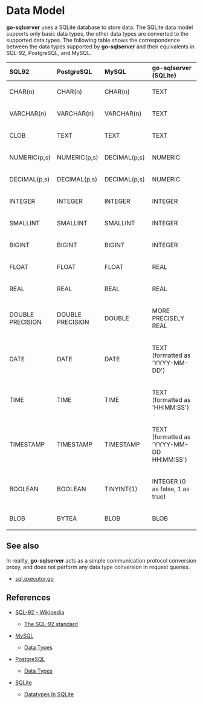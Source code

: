 # Data Model

**go-sqlserver** uses a SQLite database to store data. The SQLite data model supports only basic data types, the other data types are converted to the supported data types. The following table shows the correspondence between the data types supported by **go-sqlserver** and their equivalents in SQL-92, PostgreSQL, and MySQL.

<table>
<colgroup>
<col style="width: 25%" />
<col style="width: 25%" />
<col style="width: 25%" />
<col style="width: 25%" />
</colgroup>
<thead>
<tr>
<th style="text-align: left;">SQL92</th>
<th style="text-align: left;">PostgreSQL</th>
<th style="text-align: left;">MySQL</th>
<th style="text-align: left;">go-sqlserver (SQLite)</th>
</tr>
</thead>
<tbody>
<tr>
<td style="text-align: left;"><p>CHAR(n)</p></td>
<td style="text-align: left;"><p>CHAR(n)</p></td>
<td style="text-align: left;"><p>CHAR(n)</p></td>
<td style="text-align: left;"><p>TEXT</p></td>
</tr>
<tr>
<td style="text-align: left;"><p>VARCHAR(n)</p></td>
<td style="text-align: left;"><p>VARCHAR(n)</p></td>
<td style="text-align: left;"><p>VARCHAR(n)</p></td>
<td style="text-align: left;"><p>TEXT</p></td>
</tr>
<tr>
<td style="text-align: left;"><p>CLOB</p></td>
<td style="text-align: left;"><p>TEXT</p></td>
<td style="text-align: left;"><p>TEXT</p></td>
<td style="text-align: left;"><p>TEXT</p></td>
</tr>
<tr>
<td style="text-align: left;"><p>NUMERIC(p,s)</p></td>
<td style="text-align: left;"><p>NUMERIC(p,s)</p></td>
<td style="text-align: left;"><p>DECIMAL(p,s)</p></td>
<td style="text-align: left;"><p>NUMERIC</p></td>
</tr>
<tr>
<td style="text-align: left;"><p>DECIMAL(p,s)</p></td>
<td style="text-align: left;"><p>DECIMAL(p,s)</p></td>
<td style="text-align: left;"><p>DECIMAL(p,s)</p></td>
<td style="text-align: left;"><p>NUMERIC</p></td>
</tr>
<tr>
<td style="text-align: left;"><p>INTEGER</p></td>
<td style="text-align: left;"><p>INTEGER</p></td>
<td style="text-align: left;"><p>INTEGER</p></td>
<td style="text-align: left;"><p>INTEGER</p></td>
</tr>
<tr>
<td style="text-align: left;"><p>SMALLINT</p></td>
<td style="text-align: left;"><p>SMALLINT</p></td>
<td style="text-align: left;"><p>SMALLINT</p></td>
<td style="text-align: left;"><p>INTEGER</p></td>
</tr>
<tr>
<td style="text-align: left;"><p>BIGINT</p></td>
<td style="text-align: left;"><p>BIGINT</p></td>
<td style="text-align: left;"><p>BIGINT</p></td>
<td style="text-align: left;"><p>INTEGER</p></td>
</tr>
<tr>
<td style="text-align: left;"><p>FLOAT</p></td>
<td style="text-align: left;"><p>FLOAT</p></td>
<td style="text-align: left;"><p>FLOAT</p></td>
<td style="text-align: left;"><p>REAL</p></td>
</tr>
<tr>
<td style="text-align: left;"><p>REAL</p></td>
<td style="text-align: left;"><p>REAL</p></td>
<td style="text-align: left;"><p>REAL</p></td>
<td style="text-align: left;"><p>REAL</p></td>
</tr>
<tr>
<td style="text-align: left;"><p>DOUBLE PRECISION</p></td>
<td style="text-align: left;"><p>DOUBLE PRECISION</p></td>
<td style="text-align: left;"><p>DOUBLE</p></td>
<td style="text-align: left;"><p>MORE PRECISELY REAL</p></td>
</tr>
<tr>
<td style="text-align: left;"><p>DATE</p></td>
<td style="text-align: left;"><p>DATE</p></td>
<td style="text-align: left;"><p>DATE</p></td>
<td style="text-align: left;"><p>TEXT (formatted as 'YYYY-MM-DD')</p></td>
</tr>
<tr>
<td style="text-align: left;"><p>TIME</p></td>
<td style="text-align: left;"><p>TIME</p></td>
<td style="text-align: left;"><p>TIME</p></td>
<td style="text-align: left;"><p>TEXT (formatted as 'HH:MM:SS')</p></td>
</tr>
<tr>
<td style="text-align: left;"><p>TIMESTAMP</p></td>
<td style="text-align: left;"><p>TIMESTAMP</p></td>
<td style="text-align: left;"><p>TIMESTAMP</p></td>
<td style="text-align: left;"><p>TEXT (formatted as 'YYYY-MM-DD HH:MM:SS')</p></td>
</tr>
<tr>
<td style="text-align: left;"><p>BOOLEAN</p></td>
<td style="text-align: left;"><p>BOOLEAN</p></td>
<td style="text-align: left;"><p>TINYINT(1)</p></td>
<td style="text-align: left;"><p>INTEGER (0 as false, 1 as true)</p></td>
</tr>
<tr>
<td style="text-align: left;"><p>BLOB</p></td>
<td style="text-align: left;"><p>BYTEA</p></td>
<td style="text-align: left;"><p>BLOB</p></td>
<td style="text-align: left;"><p>BLOB</p></td>
</tr>
</tbody>
</table>

## See also

In reality, **go-sqlserver** acts as a simple communication protocol conversion proxy, and does not perform any data type conversion in request queries.

-   [sql.executor.go](https://github.com/cybergarage/go-sqlserver/blob/main/sql/executor.go)

## References

-   [SQL-92 - Wikipedia](https://en.wikipedia.org/wiki/SQL-92)

    -   [The SQL-92 standard](https://www.contrib.andrew.cmu.edu/~shadow/sql/sql1992.txt)

-   [MySQL](https://dev.mysql.com)

    -   [Data Types](https://dev.mysql.com/doc/refman/8.0/en/data-types.html)

-   [PostgreSQL](https://www.postgresql.org)

    -   [Data Types](https://www.postgresql.org/docs/current/datatype.html)

-   [SQLite](https://sqlite.org)

    -   [Datatypes In SQLite](https://sqlite.org/datatype3.html)
